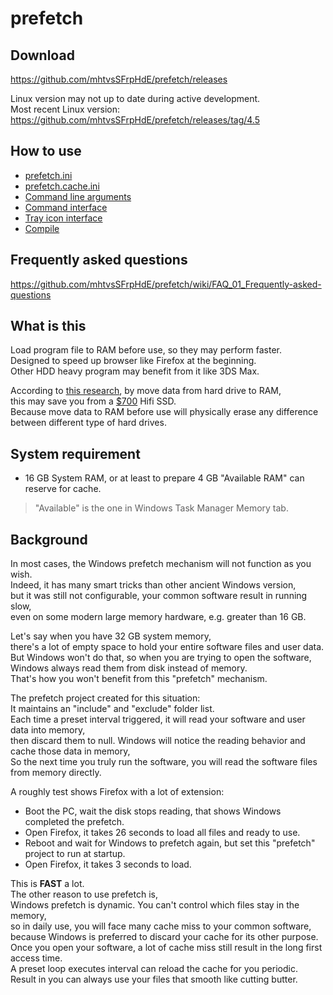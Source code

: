 # prefetch

## Download

https://github.com/mhtvsSFrpHdE/prefetch/releases  

Linux version may not up to date during active development.  
Most recent Linux version: https://github.com/mhtvsSFrpHdE/prefetch/releases/tag/4.5

## How to use

- [prefetch.ini](https://github.com/mhtvsSFrpHdE/prefetch/wiki/prefetch.ini)
- [prefetch.cache.ini](https://github.com/mhtvsSFrpHdE/prefetch/wiki/prefetch.cache.ini)
- [Command line arguments](https://github.com/mhtvsSFrpHdE/prefetch/wiki/Command-line-arguments)
- [Command interface](https://github.com/mhtvsSFrpHdE/prefetch/wiki/Command-interface)
- [Tray icon interface](https://github.com/mhtvsSFrpHdE/prefetch/wiki/Tray-icon-interface)
- [Compile](https://github.com/mhtvsSFrpHdE/prefetch/wiki/Compile)

## Frequently asked questions

https://github.com/mhtvsSFrpHdE/prefetch/wiki/FAQ_01_Frequently-asked-questions

## What is this

Load program file to RAM before use, so they may perform faster.  
Designed to speed up browser like Firefox at the beginning.  
Other HDD heavy program may benefit from it like 3DS Max.

According to [this research](https://www.youtube.com/watch?v=NMFQ3YvR3Eo), by move data from hard drive to RAM,  
this may save you from a [$700](https://audiophilestyle.com/forums/topic/62753-nvme-ssd-designed-for-audiophiles) Hifi SSD.  
Because move data to RAM before use will physically erase any difference between different type of hard drives.

## System requirement

- 16 GB System RAM, or at least to prepare 4 GB "Available RAM" can reserve for cache.

> "Available" is the one in Windows Task Manager Memory tab.

## Background

In most cases, the Windows prefetch mechanism will not function as you wish.  
Indeed, it has many smart tricks than other ancient Windows version,  
but it was still not configurable, your common software result in running slow,  
even on some modern large memory hardware, e.g. greater than 16 GB.

Let's say when you have 32 GB system memory,  
there's a lot of empty space to hold your entire software files and user data.  
But Windows won't do that, so when you are trying to open the software,  
Windows always read them from disk instead of memory.  
That's how you won't benefit from this "prefetch" mechanism.

The prefetch project created for this situation:  
It maintains an "include" and "exclude" folder list.  
Each time a preset interval triggered, it will read your software and user data into memory,  
then discard them to null.
Windows will notice the reading behavior and cache those data in memory,  
So the next time you truly run the software, you will read the software files from memory directly.

A roughly test shows Firefox with a lot of extension:

- Boot the PC, wait the disk stops reading, that shows Windows completed the prefetch.
- Open Firefox, it takes 26 seconds to load all files and ready to use.
- Reboot and wait for Windows to prefetch again, but set this "prefetch" project to run at startup.
- Open Firefox, it takes 3 seconds to load.

This is **FAST** a lot.  
The other reason to use prefetch is,  
Windows prefetch is dynamic. You can't control which files stay in the memory,  
so in daily use, you will face many cache miss to your common software,  
because Windows is preferred to discard your cache for its other purpose.  
Once you open your software, a lot of cache miss still result in the long first access time.  
A preset loop executes interval can reload the cache for you periodic.  
Result in you can always use your files that smooth like cutting butter.
